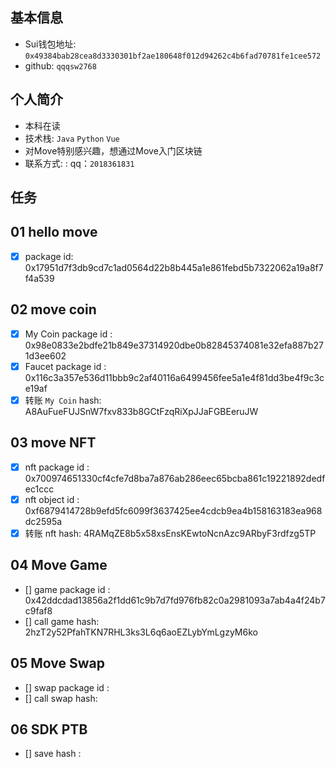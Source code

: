 ## 基本信息
- Sui钱包地址: `0x49384bab28cea8d3330301bf2ae180648f012d94262c4b6fad70781fe1cee572`
- github: `qqqsw2768`

## 个人简介
- 本科在读
- 技术栈: `Java` `Python` `Vue`
- 对Move特别感兴趣，想通过Move入门区块链
- 联系方式: : qq：`2018361831`

## 任务

##   01 hello move  
- [x] package id: 0x17951d7f3db9cd7c1ad0564d22b8b445a1e861febd5b7322062a19a8f7f4a539  

##   02 move coin
- [x] My Coin package id : 0x98e0833e2bdfe21b849e37314920dbe0b82845374081e32efa887b271d3ee602
- [x] Faucet package id : 0x116c3a357e536d11bbb9c2af40116a6499456fee5a1e4f81dd3be4f9c3ce19af
- [x] 转账 `My Coin` hash: A8AuFueFUJSnW7fxv833b8GCtFzqRiXpJJaFGBEeruJW

##   03 move NFT
- [x] nft package id : 0x700974651330cf4cfe7d8ba7a876ab286eec65bcba861c19221892dedfec1ccc
- [x] nft object id : 0xf6879414728b9efd5fc6099f3637425ee4cdcb9ea4b158163183ea968dc2595a
- [x] 转账 nft  hash: 4RAMqZE8b5x58xsEnsKEwtoNcnAzc9ARbyF3rdfzg5TP

##   04 Move Game
- [] game package id : 0x42ddcdad13856a2f1dd61c9b7d7fd976fb82c0a2981093a7ab4a4f24b7c9faf8
- [] call game hash: 2hzT2y52PfahTKN7RHL3ks3L6q6aoEZLybYmLgzyM6ko

##   05 Move Swap
- [] swap package id :
- [] call swap hash:

##   06 SDK PTB
- [] save hash :
